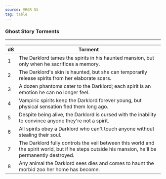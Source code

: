 ```yaml
---
source: VRGR 55
tag: table
---
```


### Ghost Story Torments
---
|d8|Torment|
|----|------------|
|1|The Darklord tames the spirits in his haunted mansion, but only when he sacrifices a memory.|
|2|The Darklord's skin is haunted, but she can temporarily release spirits from her elaborate scars.|
|3|A dozen phantoms cater to the Darklord; each spirit is an emotion he can no longer feel.|
|4|Vampiric spirits keep the Darklord forever young, but physical sensation fled them long ago.|
|5|Despite being alive, the Darklord is cursed with the inability to convince anyone they're not a spirit.|
|6|All spirits obey a Darklord who can't touch anyone without stealing their soul.|
|7|The Darklord fully controls the veil between this world and the spirit world, but if he steps outside his mansion, he'll be permanently destroyed.|
|8|Any animal the Darklord sees dies and comes to haunt the morbid zoo her home has become.|
